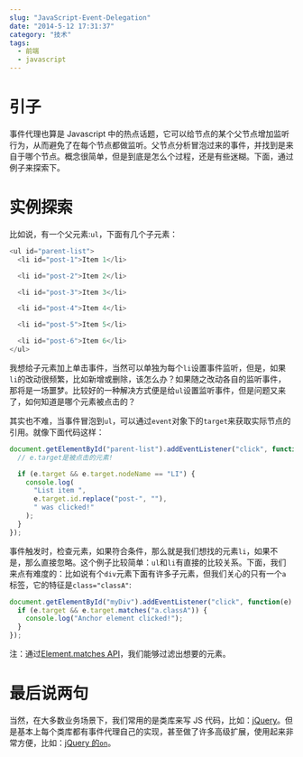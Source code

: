 ```yaml
---
slug: "JavaScript-Event-Delegation"
date: "2014-5-12 17:31:37"
category: "技术"
tags:
  - 前端
  - javascript
---
```


# 引子

事件代理也算是 Javascript 中的热点话题，它可以给节点的某个父节点增加监听行为，从而避免了在每个节点都做监听。父节点分析冒泡过来的事件，并找到是来自于哪个节点。概念很简单，但是到底是怎么个过程，还是有些迷糊。下面，通过例子来探索下。

# 实例探索

比如说，有一个父元素:`ul`，下面有几个子元素：

```javascript
<ul id="parent-list">
  <li id="post-1">Item 1</li>

  <li id="post-2">Item 2</li>

  <li id="post-3">Item 3</li>

  <li id="post-4">Item 4</li>

  <li id="post-5">Item 5</li>

  <li id="post-6">Item 6</li>
</ul>
```

我想给子元素加上单击事件，当然可以单独为每个`li`设置事件监听，但是，如果`li`的改动很频繁，比如新增或删除，该怎么办？如果随之改动各自的监听事件，那将是一场噩梦。比较好的一种解决方式便是给`ul`设置监听事件，但是问题又来了，如何知道是哪个元素被点击的？

其实也不难，当事件冒泡到`ul`，可以通过`event`对象下的`target`来获取实际节点的引用。就像下面代码这样：

```javascript
document.getElementById("parent-list").addEventListener("click", function(e) {
  // e.target是被点击的元素!

  if (e.target && e.target.nodeName == "LI") {
    console.log(
      "List item ",
      e.target.id.replace("post-", ""),
      " was clicked!"
    );
  }
});
```

事件触发时，检查元素，如果符合条件，那么就是我们想找的元素`li`，如果不是，那么直接忽略。这个例子比较简单：`ul`和`li`有直接的比较关系。下面，我们来点有难度的：比如说有个`div`元素下面有许多子元素，但我们关心的只有一个`a`标签，它的特征是`class="classA"`:

```javascript
document.getElementById("myDiv").addEventListener("click", function(e) {
  if (e.target && e.target.matches("a.classA")) {
    console.log("Anchor element clicked!");
  }
});
```

注：通过[Element.matches API](https://davidwalsh.name/element-matches-selector)，我们能够过滤出想要的元素。

# 最后说两句

当然，在大多数业务场景下，我们常用的是类库来写 JS 代码，比如：[jQuery](http://jquery.com/)。但是基本上每个类库都有事件代理自己的实现，甚至做了许多高级扩展，使用起来非常方便，比如：[jQuery 的`on`](http://api.jquery.com/on/)。
